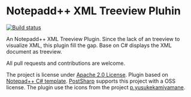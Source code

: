 # Notepadd++ XML Treeview Pluhin

[![Build status](https://ci.appveyor.com/api/projects/status/mvhq920dyybn775a?svg=true)](https://ci.appveyor.com/project/joaoasrosa/nppxmltreeview)

An Notepadd++ XML Treeview Plugin. 
Since the lack of an treeview to visualize XML, this plugin fill the gap. Base on C# displays the XML document as treeview.

All pull requests and contributions are welcome.

The project is license under [Apache 2.0 License](http://www.apache.org/licenses/LICENSE-2.0).
Plugin based on [Notepad++ C# template](http://sourceforge.net/projects/sourcecookifier/files/other%20plugins/NppPlugin.NET.v0.5.zip/download).
[PostSharp](https://www.postsharp.net/) supports this project with a OSS license.
The plugin use the icons from the project [p.yusukekamiyamane](http://p.yusukekamiyamane.com/).
